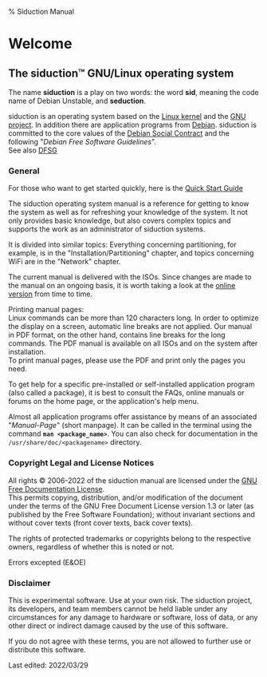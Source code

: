 % Siduction Manual

# Welcome

## The siduction™ GNU/Linux operating system

The name **siduction** is a play on two words: the word **sid**, meaning the code name of Debian Unstable, and **seduction**.

siduction is an operating system based on the [Linux kernel](https://kernel.org) and the [GNU project](https://gnu.org). In addition there are application programs from [Debian](https://debian.org). siduction is committed to the core values of the [Debian Social Contract](https://www.debian.org/social_contract.en.html) and the following "*Debian Free Software Guidelines*".  
See also [DFSG](https://ee.wikipedia.org/wiki/Debian_Free_Software_Guidelines)

### General

For those who want to get started quickly, here is the [Quick Start Guide](0100-wel-quickstart_en.md#quickstart)

The siduction operating system manual is a reference for getting to know the system as well as for refreshing your knowledge of the system. It not only provides basic knowledge, but also covers complex topics and supports the work as an administrator of siduction systems.

It is divided into similar topics: Everything concerning partitioning, for example, is in the "Installation/Partitioning" chapter, and topics concerning WiFi are in the "Network" chapter.

The current manual is delivered with the ISOs. Since changes are made to the manual on an ongoing basis, it is worth taking a look at the [online version](https://manual.siduction.org/) from time to time.

Printing manual pages:  
Linux commands can be more than 120 characters long. In order to optimize the display on a screen, automatic line breaks are not applied. Our manual in PDF format, on the other hand, contains line breaks for the long commands. The PDF manual is available on all ISOs and on the system after installation.  
To print manual pages, please use the PDF and print only the pages you need.

To get help for a specific pre-installed or self-installed application program (also called a package), it is best to consult the FAQs, online manuals or forums on the home page, or the application's help menu.

Almost all application programs offer assistance by means of an associated "*Manual-Page*" (short manpage). It can be called in the terminal using the command **`man <package_name>`**. You can also check for documentation in the `/usr/share/doc/<packagename>` directory.

### Copyright Legal and License Notices

All rights © 2006-2022 of the siduction manual are licensed under the [GNU Free Documentation License](https://gnu.org/licenses/fdl.txt).  
This permits copying, distribution, and/or modification of the document under the terms of the GNU Free Document License version 1.3 or later (as published by the Free Software Foundation); without invariant sections and without cover texts (front cover texts, back cover texts).

The rights of protected trademarks or copyrights belong to the respective owners, regardless of whether this is noted or not.

Errors excepted (E&OE) 

### Disclaimer

This is experimental software. Use at your own risk. The siduction project, its developers, and team members cannot be held liable under any circumstances for any damage to hardware or software, loss of data, or any other direct or indirect damage caused by the use of this software.

If you do not agree with these terms, you are not allowed to further use or distribute this software.

<div id="rev">Last edited: 2022/03/29</div>


